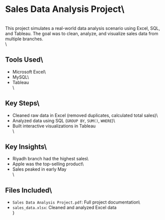# Sales Data Analysis Project\
\
This project simulates a real-world data analysis scenario using Excel, SQL, and Tableau. The goal was to clean, analyze, and visualize sales data from multiple branches.\
\
## Tools Used\
- Microsoft Excel\
- MySQL\
- Tableau\
\
## Key Steps\
- Cleaned raw data in Excel (removed duplicates, calculated total sales)\
- Analyzed data using SQL (`GROUP BY`, `SUM()`, `WHERE`)\
- Built interactive visualizations in Tableau\
\
## Key Insights\
- Riyadh branch had the highest sales\
- Apple was the top-selling product\
- Sales peaked in early May\
\
## Files Included\
- `Sales Data Analysis Project.pdf`: Full project documentation\
- `sales_data.xlsx`: Cleaned and analyzed Excel data\
}
